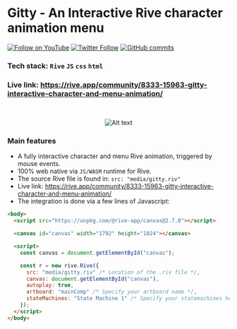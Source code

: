 # Gitty - An Interactive Rive character animation menu

[![Follow on YouTube](https://img.shields.io/badge/-Follow%20on%20YouTube-red?logo=YouTube&logoColor=white&style=flat)](https://www.youtube.com/digitalclay)
[![Twitter Follow](https://img.shields.io/twitter/follow/3DRudy.svg?style=social)](https://twitter.com/3DRudy)
[![GitHub commits](https://img.shields.io/github/commit-activity/m/RuDeeVelops/creativedev-log.svg)](https://github.com/RuDeeVelops/creativedev-log/commits/main)

### Tech stack: `Rive` `JS` `css` `html`

### Live link: https://rive.app/community/8333-15963-gitty-interactive-character-and-menu-animation/

<br>

<p align="center">
    <img src="media/loopingGittyMenu_RodolfoFanti.gif" alt="Alt text" style="max-width: 1000px;">
</p>

### Main features

- A fully interactive character and menu Rive animation, triggered by mouse events.
- 100% web native via `JS/WASM` runtime for Rive.
- The source Rive file is found in: `src: "media/gitty.riv"`
- Live link: https://rive.app/community/8333-15963-gitty-interactive-character-and-menu-animation/
- The integration is done via a few lines of Javascript:

<div style="max-width: 70vw; margin-left: auto; margin-right: auto;">

```html
<body>
  <script src="https://unpkg.com/@rive-app/canvas@2.7.0"></script>

  <canvas id="canvas" width="1792" height="1024"></canvas>

  <script>
    const canvas = document.getElementById("canvas");

    const r = new rive.Rive({
      src: "media/gitty.riv" /* Location of the .riv file */,
      canvas: document.getElementById("canvas"),
      autoplay: true,
      artboard: "mainComp" /* Specify your artboard name */,
      stateMachines: "State Machine 1" /* Specify your statemachines here */,
    });
  </script>
</body>
```

</div>
